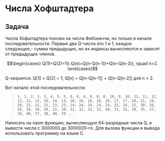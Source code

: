 # Числа Хофштадтера

## Задача

Числа Хофштадтера похожи на числа Фибоначчи, но только в начале последовательности. Первые два Q-числа это 1 и 1, каждое следующее,- сумма предыдущих, но их индексы вычисляются и зависят от предыдущих членов. 

```math
\begin{cases}
Q(1)=Q(2)=1\\
Q(n)=Q(n-Q(n-1))+Q(n-Q(n-2)), \quad n>2.
\end{cases}
```

Q-sequence: Q[1] = Q[2] = 1; Q[n] = Q[n-Q[n-1]] + Q[n-Q[n-2]] для n > 2. 

Вот начало этой последовательности:

> `1, 1, 2, 3, 3, 4, 5, 5, 6, 6, 6, 8, 8, 8, 10, 9, 10, 11, 11, 12, 12, 12, 12, 16, 14, 14, 16, 16, 16, 16, 20, 17, 17, 20, 21, 19, 20, 22, 21, 22, 23, 23, 24, 24, 24, 24, 24, 32, 24, 25, 30, 28, 26, 30, 30, 28, 32, 30, 32, 32, 32, 32, 40, 33, 31, 38, 35, 33, 39, 40, 37, 38, 40, 39 ...`

Написать на nasm функцию, вычисляющую 64-разрядные числа Q, и вывести числа c 3000000 до 3000020-го. Для вызова функции и вывода использовать программу на языке C.
